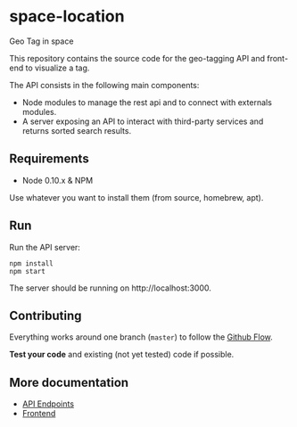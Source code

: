 # space-location
Geo Tag in space

This repository contains the source code for the geo-tagging API and front-end to visualize a tag.

The API consists in the following main components:

 * Node modules to manage the rest api and to connect with externals modules.
 * A server exposing an API to interact with third-party services and returns sorted search results.

## Requirements

- Node 0.10.x & NPM

Use whatever you want to install them (from source, homebrew, apt).

## Run

Run the API server:

```
npm install
npm start
```

The server should be running on http://localhost:3000.


## Contributing

Everything works around one branch (`master`) to follow the [Github Flow](https://guides.github.com/introduction/flow/).

**Test your code** and existing (not yet tested) code if possible.

## More documentation

 * [API Endpoints](https://github.com/HexanomeBeurreOne/api.make-the-search-a-better-place/wiki/Endpoints)
 * [Frontend](https://github.com/HexanomeBeurreOne/search.make-the-search-a-better-place)
